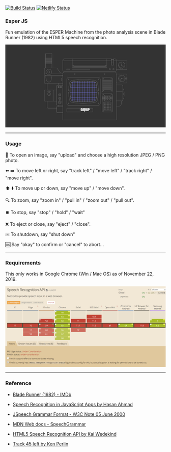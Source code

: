 [![Build Status](https://travis-ci.com/gboyegadada/esperjs.svg?branch=master)](https://travis-ci.com/gboyegadada/esperjs)
[![Netlify Status](https://api.netlify.com/api/v1/badges/15bc43e0-0dd7-4a4e-bdae-e230f85fe060/deploy-status)](https://app.netlify.com/sites/esperjs/deploys)



### Esper JS
Fun emulation of the ESPER Machine from the photo analysis scene in Blade Runner (1982) using HTML5 speech recognition.

![Esper Overview](./public/esper-overview.png)

---

### Usage 

:minidisc: To open an image, say "upload" and choose a high resolution JPEG / PNG photo.

:arrow_left: :arrow_right: To move left or right, say "track left" / "move left" / "track right" / "move right".

:arrow_up: :arrow_down: To move up or down, say "move up" / "move down".

:mag: To zoom, say "zoom in" / "pull in" / "zoom out" / "pull out".

:stop_button: To stop, say "stop" / "hold" / "wait"

:x: To eject or close, say "eject" / "close".

:zzz: To shutdown, say "shut down" 

:ok: Say "okay" to confirm or "cancel" to abort...

---

### Requirements

This only works in Google Chrome (Win / Mac OS) as of November 22, 2019.

![Web Speech API Browser Support](./public/speech-recognition-support.png)

---

### Reference

- [Blade Runner (1982) - IMDb](https://wwww.imdb.com/title/tt0083658/)

- [Speech Recognition in JavaScript Apps by Hasan Ahmad](https://www.dev6.com/javascript/speech-recognition-in-javascript-apps/)

- [JSpeech Grammar Format - W3C Note 05 June 2000](https://www.w3.org/TR/jsgf/)

- [MDN Web docs - SpeechGrammar](https://developer.mozilla.org/en-US/docs/Web/API/SpeechGrammar)

- [HTML5 Speech Recognition API by Kai Wedekind](https://codeburst.io/html5-speech-recognition-api-670846a50e92)

- [Track 45 left by Ken Perlin](http://blog.kenperlin.com/?p=16063)